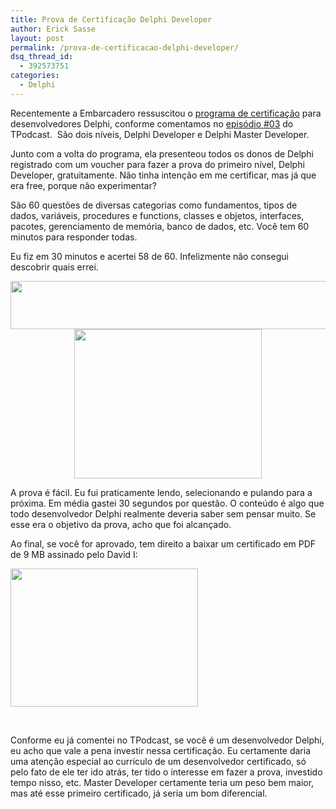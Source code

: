 ```yaml
---
title: Prova de Certificação Delphi Developer
author: Erick Sasse
layout: post
permalink: /prova-de-certificacao-delphi-developer/
dsq_thread_id:
  - 392573751
categories:
  - Delphi
---
```

Recentemente a Embarcadero ressuscitou o <a href="http://www.embarcadero.com/certification" target="_blank">programa de certificação</a> para desenvolvedores Delphi, conforme comentamos no <a title="TPodcast #03 – Injeção de Dependência com Magno Machado" href="http://www.ericksasse.com.br/tpodcast-03-injecao-de-dependencia-com-magno-machado/" target="_blank">episódio #03</a> do TPodcast.  São dois níveis, Delphi Developer e Delphi Master Developer.

Junto com a volta do programa, ela presenteou todos os donos de Delphi registrado com um voucher para fazer a prova do primeiro nível, Delphi Developer, gratuitamente. Não tinha intenção em me certificar, mas já que era free, porque não experimentar?

São 60 questões de diversas categorias como fundamentos, tipos de dados, variáveis, procedures e functions, classes e objetos, interfaces, pacotes, gerenciamento de memória, banco de dados, etc. Você tem 60 minutos para responder todas.

Eu fiz em 30 minutos e acertei 58 de 60. Infelizmente não consegui descobrir quais errei.

<p style="text-align: center;">
  <a href="http://www.ericksasse.com.br/wp-content/uploads/2011/08/370310725.png"><img class="size-full wp-image-1261 aligncenter" title="Certificação Delphi - 58 de 60" src="http://www.ericksasse.com.br/wp-content/uploads/2011/08/370310725.png" alt="" width="549" height="77" /></a><a href="http://www.ericksasse.com.br/wp-content/uploads/2011/08/370310741.png"><img class="aligncenter size-medium wp-image-1262" title="Certificação Delphi - Resultado por assunto" src="http://www.ericksasse.com.br/wp-content/uploads/2011/08/370310741-e1313490446840-300x239.png" alt="" width="300" height="239" /></a>
</p>

A prova é fácil. Eu fui praticamente lendo, selecionando e pulando para a próxima. Em média gastei 30 segundos por questão. O conteúdo é algo que todo desenvolvedor Delphi realmente deveria saber sem pensar muito. Se esse era o objetivo da prova, acho que foi alcançado.

Ao final, se você for aprovado, tem direito a baixar um certificado em PDF de 9 MB assinado pelo David I:

[<img class="aligncenter size-medium wp-image-1263" title="Embarcadero Certificate of Excellence" src="http://www.ericksasse.com.br/wp-content/uploads/2011/08/370322279-300x221.png" alt="" width="300" height="221" />][1]

&nbsp;

Conforme eu já comentei no TPodcast, se você é um desenvolvedor Delphi, eu acho que vale a pena investir nessa certificação. Eu certamente daria uma atenção especial ao currículo de um desenvolvedor certificado, só pelo fato de ele ter ido atrás, ter tido o interesse em fazer a prova, investido tempo nisso, etc. Master Developer certamente teria um peso bem maior, mas até esse primeiro certificado, já seria um bom diferencial.

&nbsp;

 [1]: http://www.ericksasse.com.br/wp-content/uploads/2011/08/370322279.png